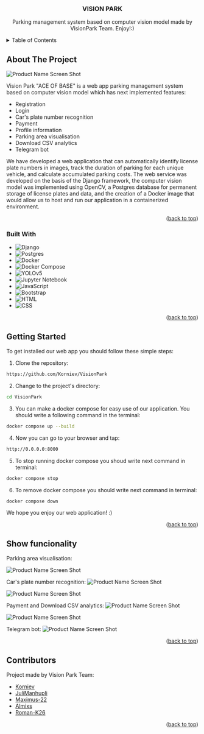 <a name="readme-top"></a>
<br />
<div align="center">
  <h3 align="center">VISION PARK</h3>

  <p align="center">
    Parking management system based on computer vision model made by VisionPark Team. Enjoy!:)
    <br />
  </p>
</div>

<!-- TABLE OF CONTENTS -->
<details>
  <summary>Table of Contents</summary>
  <ol>
    <li>
      <a href="#about-the-project">About The Project</a>
      <ul>
        <li><a href="#built-with">Built With</a></li>
      </ul>
    </li>
    <li>
      <a href="#getting-started">Getting Started</a>
    </li>
    <li>
      <a href="#show-funcionality">Show funcionality</a>
    </li>
    <li><a href="#contributors">Contributors</a></li>
  </ol>
</details>

<!-- ABOUT THE PROJECT -->
## About The Project

![Product Name Screen Shot](https://github.com/Korniev/VisionPark/blob/main/vision_park/vision_park/static/img/main_screen.png)

Vision Park "ACE OF BASE" is a web app parking management system based on computer vision model which has next implemented features:
* Registration
* Login
* Car's plate number recognition
* Payment
* Profile information
* Parking area visualisation
* Download CSV analytics
* Telegram bot

We have developed a web application that can automatically identify license plate numbers in images, track the duration of parking for each unique vehicle, and calculate accumulated parking costs.
The web service was developed on the basis of the Django framework, the computer vision model was implemented using OpenCV, a Postgres database for permanent storage of license plates and data, and the creation of a Docker image that would allow us to host and run our application in a containerized environment.

<p align="right">(<a href="#readme-top">back to top</a>)</p>


### Built With


* ![Django](https://img.shields.io/badge/django-%23092E20.svg?style=for-the-badge&logo=django&logoColor=white)
* ![Postgres](https://img.shields.io/badge/postgres-%23316192.svg?style=for-the-badge&logo=postgresql&logoColor=white)
* ![Docker](https://img.shields.io/badge/docker-blue?style=for-the-badge&logo=docker&logoColor=white)
* ![Docker Compose](https://img.shields.io/badge/docker_compose-blue?style=for-the-badge&logo=docker&logoColor=white)
* ![YOLOv5](https://img.shields.io/badge/yolov5-orange?style=for-the-badge&logo=yolov5&logoColor=white)
* ![Jupyter Notebook](https://img.shields.io/badge/jupyter_notebook-orange?style=for-the-badge&logo=jupyter&logoColor=white)
* ![JavaScript](https://img.shields.io/badge/javascript-yellow?style=for-the-badge&logo=javascript&logoColor=white)
* ![Bootstrap](https://img.shields.io/badge/bootstrap-purple?style=for-the-badge&logo=bootstrap&logoColor=white)
* ![HTML](https://img.shields.io/badge/html-orange?style=for-the-badge&logo=html5&logoColor=white)
* ![CSS](https://img.shields.io/badge/css-purple?style=for-the-badge&logo=css3&logoColor=white)


<p align="right">(<a href="#readme-top">back to top</a>)</p>


<!-- GETTING STARTED -->
## Getting Started

To get installed our web app you should follow these simple steps:


1. Clone the repository:

```bash
https://github.com/Korniev/VisionPark
```

2. Change to the project's directory:
```bash
cd VisionPark
```

3. You can make a docker compose for easy use of our application. You should write a following command in the terminal:

```bash
docker compose up --build
```

4. Now you can go to your browser and tap:

```bash
http://0.0.0.0:8000
```

5. To stop running docker compose you shoud write next command in terminal:

```bash
docker compose stop
```

6. To remove docker compose you should write next command in terminal:

```bash
docker compose down
```

We hope you enjoy our web application! :)

<p align="right">(<a href="#readme-top">back to top</a>)</p>

<!-- Show funcionality -->
## Show funcionality

Parking area visualisation:

![Product Name Screen Shot](https://github.com/Korniev/VisionPark/blob/main/vision_park/vision_park/static/img/Screenshot%202024-06-03%20at%2018.00.17.png)

Car's plate number recognition:
![Product Name Screen Shot](https://github.com/Korniev/VisionPark/blob/main/vision_park/vision_park/static/img/Screenshot%202024-06-03%20at%2018.00.58.png)

![Product Name Screen Shot](https://github.com/Korniev/VisionPark/blob/main/vision_park/vision_park/static/img/Screenshot%202024-06-03%20at%2018.04.42.png)

Payment and Download CSV analytics:
![Product Name Screen Shot](https://github.com/Korniev/VisionPark/blob/main/vision_park/vision_park/static/img/Screenshot%202024-06-03%20at%2018.05.07.png)

![Product Name Screen Shot](https://github.com/Korniev/VisionPark/blob/main/vision_park/vision_park/static/img/Screenshot%202024-06-03%20at%2018.04.42.png)

Telegram bot:
![Product Name Screen Shot](https://github.com/Korniev/VisionPark/blob/main/vision_park/vision_park/static/img/Screenshot%202024-06-03%20at%2018.15.00.png)

<p align="right">(<a href="#readme-top">back to top</a>)</p>


<!-- CONTACT -->
## Contributors

Project made by Vision Park Team:
* [Korniev](https://github.com/Korniev)
* [JuliManhupli](https://github.com/JuliManhupli)
* [Maximus-22](https://github.com/Maximus-22)
* [Almixs](https://github.com/Almixs)
* [Roman-K26](https://github.com/Roman-K26)


<p align="right">(<a href="#readme-top">back to top</a>)</p>

